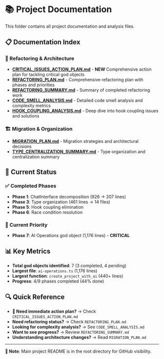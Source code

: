 # 📚 Project Documentation

This folder contains all project documentation and analysis files.

## 📋 **Documentation Index**

### **🔧 Refactoring & Architecture**
- **[CRITICAL_ISSUES_ACTION_PLAN.md](./CRITICAL_ISSUES_ACTION_PLAN.md)** - **NEW** Comprehensive action plan for tackling critical god objects
- **[REFACTORING_PLAN.md](./REFACTORING_PLAN.md)** - Comprehensive refactoring plan with phases and priorities
- **[REFACTORING_SUMMARY.md](./REFACTORING_SUMMARY.md)** - Summary of completed refactoring work
- **[CODE_SMELL_ANALYSIS.md](./CODE_SMELL_ANALYSIS.md)** - Detailed code smell analysis and complexity metrics
- **[HOOK_COUPLING_ANALYSIS.md](./HOOK_COUPLING_ANALYSIS.md)** - Deep dive into hook coupling issues and solutions

### **🏗️ Migration & Organization**
- **[MIGRATION_PLAN.md](./MIGRATION_PLAN.md)** - Migration strategies and architectural decisions
- **[TYPE_CENTRALIZATION_SUMMARY.md](./TYPE_CENTRALIZATION_SUMMARY.md)** - Type organization and centralization summary

## 🎯 **Current Status**

### **✅ Completed Phases**
- **Phase 1**: ChatInterface decomposition (926 → 207 lines)
- **Phase 3**: Type organization (461 lines → 14 files)
- **Phase 5**: Hook coupling elimination
- **Phase 6**: Race condition resolution

### **🚨 Current Priority**
- **Phase 7**: AI Operations god object (1,176 lines) - **CRITICAL**

## 📊 **Key Metrics**

- **Total god objects identified**: 7 (3 completed, 4 pending)
- **Largest file**: `ai-operations.ts` (1,176 lines)
- **Largest function**: `create_project_with_ai` (440+ lines)
- **Progress**: 4/9 phases completed (44% done)

## 🔍 **Quick Reference**

- **🚨 Need immediate action plan?** → Check `CRITICAL_ISSUES_ACTION_PLAN.md`
- **Need refactoring status?** → Check `REFACTORING_PLAN.md`
- **Looking for complexity analysis?** → See `CODE_SMELL_ANALYSIS.md`
- **Want to see progress?** → Review `REFACTORING_SUMMARY.md`
- **Understanding architecture changes?** → Read `MIGRATION_PLAN.md`

---

**📍 Note**: Main project README is in the root directory for GitHub visibility.
